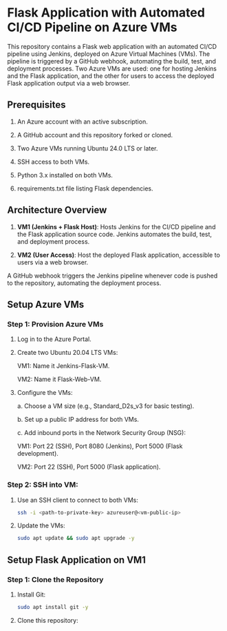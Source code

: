 # Flask Application with Automated CI/CD Pipeline on Azure VMs

This repository contains a Flask web application with an automated CI/CD pipeline using Jenkins, deployed on Azure Virtual Machines (VMs). The pipeline is triggered by a GitHub webhook, automating the build, test, and deployment processes. Two Azure VMs are used: one for hosting Jenkins and the Flask application, and the other for users to access the deployed Flask application output via a web browser.


## Prerequisites


 1. An Azure account with an active subscription.
  
 2. A GitHub account and this repository forked or cloned.
  
 3. Two Azure VMs running Ubuntu 24.0 LTS or later.
  
 4. SSH access to both VMs.
  
 5. Python 3.x installed on both VMs.
  
 6. requirements.txt file listing Flask dependencies.
  

## Architecture Overview


   1. **VM1 (Jenkins + Flask Host)**: Hosts Jenkins for the CI/CD pipeline and the Flask application source code. Jenkins automates the build, test, and deployment process.

   2. **VM2 (User Access)**: Host the deployed Flask application, accessible to users via a web browser.

   A GitHub webhook triggers the Jenkins pipeline whenever code is pushed to the repository, automating the deployment process.
   

## Setup Azure VMs


  ### Step 1: Provision Azure VMs
    
   1. Log in to the Azure Portal.
    
   2. Create two Ubuntu 20.04 LTS VMs:

        VM1: Name it Jenkins-Flask-VM.
      
        VM2: Name it Flask-Web-VM.

   3. Configure the VMs:
      
      a. Choose a VM size (e.g., Standard_D2s_v3 for basic testing).

      b. Set up a public IP address for both VMs.

      c. Add inbound ports in the Network Security Group (NSG):
      
         VM1: Port 22 (SSH), Port 8080 (Jenkins), Port 5000 (Flask development).
      
         VM2: Port 22 (SSH), Port 5000 (Flask application).


  ### Step 2: SSH into VM:
   1. Use an SSH client to connect to both VMs:
      ```bash
      ssh -i <path-to-private-key> azureuser@<vm-public-ip>
      ```
   2. Update the VMs:
      ```bash
      sudo apt update && sudo apt upgrade -y
      ```

## Setup Flask Application on VM1

  ### Step 1: Clone the Repository

   1. Install Git:
      ```bash
      sudo apt install git -y
      ```
      
   2. Clone this repository:
      ```bash
      

 





  


     






      

     
   






